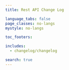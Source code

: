 ```yaml
---
title: Rest API Change Log

language_tabs: false
page_classes: no-langs
mystyle: no-langs

toc_footers:

includes:
  - changelog/changelog

search: true
---
```

